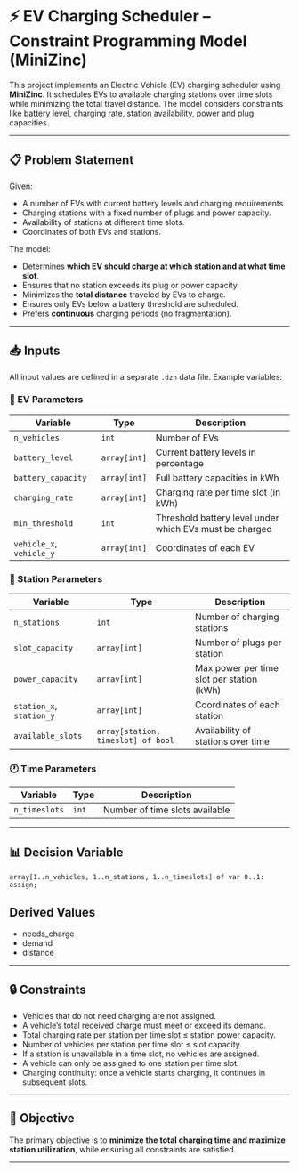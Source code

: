 # ⚡ EV Charging Scheduler – Constraint Programming Model (MiniZinc)

This project implements an Electric Vehicle (EV) charging scheduler using **MiniZinc**. It schedules EVs to available charging stations over time slots while minimizing the total travel distance. The model considers constraints like battery level, charging rate, station availability, power and plug capacities.

---

## 📋 Problem Statement

Given:
- A number of EVs with current battery levels and charging requirements.
- Charging stations with a fixed number of plugs and power capacity.
- Availability of stations at different time slots.
- Coordinates of both EVs and stations.

The model:
- Determines **which EV should charge at which station and at what time slot**.
- Ensures that no station exceeds its plug or power capacity.
- Minimizes the **total distance** traveled by EVs to charge.
- Ensures only EVs below a battery threshold are scheduled.
- Prefers **continuous** charging periods (no fragmentation).

---

## 📥 Inputs

All input values are defined in a separate `.dzn` data file. Example variables:

### 🚗 EV Parameters

| Variable           | Type                     | Description                                               |
|--------------------|--------------------------|-----------------------------------------------------------|
| `n_vehicles`       | `int`                    | Number of EVs                                             |
| `battery_level`    | `array[int]`             | Current battery levels in percentage                      |
| `battery_capacity` | `array[int]`             | Full battery capacities in kWh                            |
| `charging_rate`    | `array[int]`             | Charging rate per time slot (in kWh)                      |
| `min_threshold`    | `int`                    | Threshold battery level under which EVs must be charged   |
| `vehicle_x`, `vehicle_y` | `array[int]`       | Coordinates of each EV                                    |

### 🔌 Station Parameters

| Variable           | Type                     | Description                                               |
|--------------------|--------------------------|-----------------------------------------------------------|
| `n_stations`       | `int`                    | Number of charging stations                               |
| `slot_capacity`    | `array[int]`             | Number of plugs per station                               |
| `power_capacity`   | `array[int]`             | Max power per time slot per station (kWh)                 |
| `station_x`, `station_y` | `array[int]`       | Coordinates of each station                               |
| `available_slots`  | `array[station, timeslot] of bool` | Availability of stations over time                       |

### 🕐 Time Parameters

| Variable         | Type     | Description                        |
|------------------|----------|------------------------------------|
| `n_timeslots`    | `int`    | Number of time slots available     |

---

## 📊 Decision Variable

```minizinc
array[1..n_vehicles, 1..n_stations, 1..n_timeslots] of var 0..1: assign;
```
## Derived Values
- needs_charge
- demand
- distance

---

## 🔒 Constraints
- Vehicles that do not need charging are not assigned.  
- A vehicle’s total received charge must meet or exceed its demand.  
- Total charging rate per station per time slot ≤ station power capacity.  
- Number of vehicles per station per time slot ≤ slot capacity.  
- If a station is unavailable in a time slot, no vehicles are assigned.  
- A vehicle can only be assigned to one station per time slot.  
- Charging continuity: once a vehicle starts charging, it continues in subsequent slots.  

---

## 🎯 Objective
The primary objective is to **minimize the total charging time and maximize station utilization**, while ensuring all constraints are satisfied.  

---
